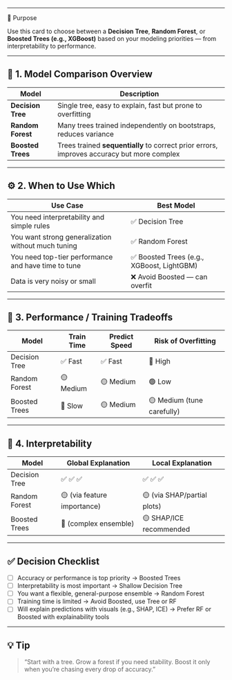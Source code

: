 ___
🎯 Purpose

Use this card to choose between a **Decision Tree**, **Random Forest**, or **Boosted Trees (e.g., XGBoost)** based on your modeling priorities — from interpretability to performance.

---

## 🌳 1. Model Comparison Overview

| Model             | Description                                                                                |
| ----------------- | ------------------------------------------------------------------------------------------ |
| **Decision Tree** | Single tree, easy to explain, fast but prone to overfitting                                |
| **Random Forest** | Many trees trained independently on bootstraps, reduces variance                           |
| **Boosted Trees** | Trees trained **sequentially** to correct prior errors, improves accuracy but more complex |

---

## ⚙️ 2. When to Use Which

| Use Case                                            | Best Model                                |
| --------------------------------------------------- | ----------------------------------------- |
| You need interpretability and simple rules          | ✅ Decision Tree                           |
| You want strong generalization without much tuning  | ✅ Random Forest                           |
| You need top-tier performance and have time to tune | ✅ Boosted Trees (e.g., XGBoost, LightGBM) |
| Data is very noisy or small                         | ❌ Avoid Boosted — can overfit             |

---

## 🧪 3. Performance / Training Tradeoffs

| Model         | Train Time | Predict Speed | Risk of Overfitting        |
| ------------- | ---------- | ------------- | -------------------------- |
| Decision Tree | ✅ Fast     | ✅ Fast        | 🔴 High                    |
| Random Forest | 🟡 Medium  | 🟡 Medium     | 🟢 Low                     |
| Boosted Trees | 🔴 Slow    | 🟡 Medium     | 🟡 Medium (tune carefully) |

---

## 📏 4. Interpretability

| Model         | Global Explanation          | Local Explanation           |
| ------------- | --------------------------- | --------------------------- |
| Decision Tree | ✅ ✅ ✅                       | ✅ ✅ ✅                       |
| Random Forest | 🟡 (via feature importance) | 🟡 (via SHAP/partial plots) |
| Boosted Trees | 🔴 (complex ensemble)       | 🟡 SHAP/ICE recommended     |

---

## ✅ Decision Checklist

* [ ] Accuracy or performance is top priority → Boosted Trees
* [ ] Interpretability is most important → Shallow Decision Tree
* [ ] You want a flexible, general-purpose ensemble → Random Forest
* [ ] Training time is limited → Avoid Boosted, use Tree or RF
* [ ] Will explain predictions with visuals (e.g., SHAP, ICE) → Prefer RF or Boosted with explainability tools

---

## 💡 Tip

> “Start with a tree. Grow a forest if you need stability. Boost it only when you’re chasing every drop of accuracy.”
